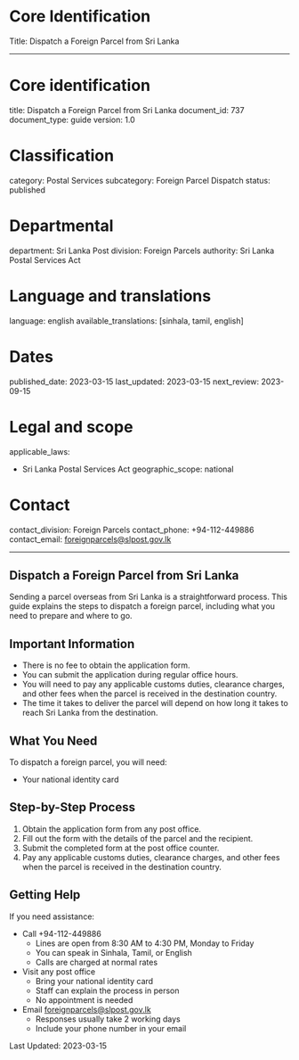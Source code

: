 # Core Identification
Title: Dispatch a Foreign Parcel from Sri Lanka

---
# Core identification
title: Dispatch a Foreign Parcel from Sri Lanka
document_id: 737
document_type: guide
version: 1.0

# Classification
category: Postal Services
subcategory: Foreign Parcel Dispatch
status: published

# Departmental
department: Sri Lanka Post
division: Foreign Parcels
authority: Sri Lanka Postal Services Act

# Language and translations
language: english
available_translations: [sinhala, tamil, english]

# Dates
published_date: 2023-03-15
last_updated: 2023-03-15
next_review: 2023-09-15

# Legal and scope
applicable_laws:
  - Sri Lanka Postal Services Act
geographic_scope: national

# Contact
contact_division: Foreign Parcels
contact_phone: +94-112-449886
contact_email: foreignparcels@slpost.gov.lk

---

## Dispatch a Foreign Parcel from Sri Lanka

Sending a parcel overseas from Sri Lanka is a straightforward process. This guide explains the steps to dispatch a foreign parcel, including what you need to prepare and where to go.

## Important Information

- There is no fee to obtain the application form.
- You can submit the application during regular office hours.
- You will need to pay any applicable customs duties, clearance charges, and other fees when the parcel is received in the destination country.
- The time it takes to deliver the parcel will depend on how long it takes to reach Sri Lanka from the destination.

## What You Need

To dispatch a foreign parcel, you will need:

- Your national identity card

## Step-by-Step Process

1. Obtain the application form from any post office.
2. Fill out the form with the details of the parcel and the recipient.
3. Submit the completed form at the post office counter.
4. Pay any applicable customs duties, clearance charges, and other fees when the parcel is received in the destination country.

## Getting Help

If you need assistance:

- Call +94-112-449886
    - Lines are open from 8:30 AM to 4:30 PM, Monday to Friday
    - You can speak in Sinhala, Tamil, or English
    - Calls are charged at normal rates
- Visit any post office
    - Bring your national identity card
    - Staff can explain the process in person
    - No appointment is needed
- Email foreignparcels@slpost.gov.lk
    - Responses usually take 2 working days
    - Include your phone number in your email

Last Updated: 2023-03-15